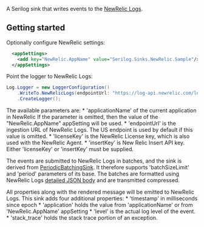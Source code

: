 
A Serilog sink that writes events to the [NewRelic Logs](https://docs.newrelic.com/docs/logs/new-relic-logs/get-started/introduction-new-relic-logs).

## Getting started

Optionally configure NewRelic settings:

```xml
  <appSettings>
    <add key="NewRelic.AppName" value="Serilog.Sinks.NewRelic.Sample"/>
  </appSettings>
```

Point the logger to NewRelic Logs:

```csharp
Log.Logger = new LoggerConfiguration()
    .WriteTo.NewRelicLogs(endpointUrl: "https://log-api.newrelic.com/log/v1", applicationName: "Serilog.Sinks.NewRelic.Sample", licenseKey: "[Your API key]")
    .CreateLogger();
```
The available parameters are:
	* 'applicationName' of the current application in NewRelic If the parameter is omitted, then the value of the "NewRelic.AppName" appSetting will be used.
	* 'endpointUrl' is the ingestion URL of NewRelic Logs. The US endpoint is used by default if this value is omitted.
	* 'licenseKey' is the NewRelic License key, which is also used with the NewRelic Agent.
	* 'insertKey' is New Relic Insert API key. Either 'licenseKey' or 'insertKey' must be supplied.

The events are submitted to NewRelic Logs in batches, and the sink is derived from [PeriodicBatchingSink](https://github.com/serilog/serilog-sinks-periodicbatching).
It therefore supports 'batchSizeLimit' and 'period' parameters of its base. The batches are formatted using NewRelic Logs [detailed JSON body](https://docs.newrelic.com/docs/logs/new-relic-logs/log-api/introduction-log-api#json-content) and are transmitted compressed.

All properties along with the rendered message will be emitted to NewRelic Logs.
This sink adds four additional properties:
	* 'timestamp' in milliseconds since epoch
	* 'application' holds the value from 'applicationName' or from 'NewRelic.AppName' appSetting
	* 'level' is the actual log level of the event.
	* 'stack_trace' holds the stack trace portion of an exception.
